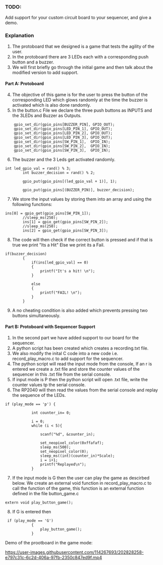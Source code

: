 ### TODO:

Add support for your custom circuit board to your sequencer, and give a demo.
### Explanation
1. The protoboard that we designed is a game that tests the agility of the user. 
2. In the protoboard there are 3 LEDs each with a corresponding push button and a buzzer. 
3. We will first briefly go through the initial game and then talk about the modified version to add support.

#### Part A: Protoboard 
4. The objective of this game is for the user to press the button of the corresponding LED which glows randomly at the time the buzzer is activated which is also done randomly.
5. In the button.c File we declare the three push buttons as INPUTS and the 3LEDs and Buzzer as Outputs.
```
    gpio_set_dir(gpio_pins[BUZZER_PIN], GPIO_OUT);
    gpio_set_dir(gpio_pins[LED_PIN_1], GPIO_OUT);
    gpio_set_dir(gpio_pins[LED_PIN_2], GPIO_OUT);
    gpio_set_dir(gpio_pins[LED_PIN_3], GPIO_OUT); 
    gpio_set_dir(gpio_pins[SW_PIN_1],  GPIO_IN);
    gpio_set_dir(gpio_pins[SW_PIN_2],  GPIO_IN);
    gpio_set_dir(gpio_pins[SW_PIN_3],  GPIO_IN);

```
6. The buzzer and the 3 Leds get activated randomly.
```
int led_gpio_val = rand() % 3; 
        int buzzer_decision = rand() % 2; 

        gpio_put(gpio_pins[(led_gpio_val + 1)], 1);

        gpio_put(gpio_pins[(BUZZER_PIN)], buzzer_decision);

```
7.  We store the input values by storing them into an array and using the following functions:
```
ins[0] = gpio_get(gpio_pins[SW_PIN_1]);
        //sleep_ms(250);
        ins[1] = gpio_get(gpio_pins[SW_PIN_2]);
        //sleep_ms(250);
        ins[2] = gpio_get(gpio_pins[SW_PIN_3]);
```
8. The code will then check if the correct button is pressed and if that is true we print "Its a Hit" Else we print its a Fail.
```
if(buzzer_decision)
        {
            if(ins[led_gpio_val] == 0)
            {
                printf("It's a hit! \n");
            }

            else
            {
                printf("FAIL! \n");
            }
        }

```
9. A no cheating condition is also added which prevents pressing two buttons simultaneously.

#### Part B: Protoboard with Sequencer Support
1. In the second part we have added support to our board for the sequencer.
2. A python script has been created which creates a recording.txt file.
3. We also modify the inital C code into a new code i.e. record_play_macro.c to add support for the sequencer.
4. The python script will read the input mode  from the console, If an r is entered we create a .txt file and store the counter values of the sequencer in this .txt file from the serial console.
5. If input mode is P then the python script will open .txt file, write the counter values tp the serial console.
6. The RP2040 will then read the values from the serial console and replay the sequence of the LEDs.
```
if (play_mode == 'p') {
            
            int counter_in= 0;
           
            i = 0;
            while (i < 5){
                
                scanf("%d", &counter_in);
                
                set_neopixel_color(0xffafaf);
                sleep_ms(500);
                set_neopixel_color(0);
                sleep_ms((int)(counter_in)*Scale);
                i = i+1;
                printf("Replayed\n");
            }
```
7. If the input mode is G then the user can play the game as descirbed below. We create an external void function in record_play_macro.c to call the function of the game, this function is an external function defined in the file button_game.c
```
extern void play_button_game(); 
```
8. If G is entered then 
```
 if (play_mode == 'G')
            {
                play_button_game();
            }
```
Demo of the prootboard  in the game mode:

https://user-images.githubusercontent.com/114267693/202828258-e797c31c-6c2d-406a-97fb-2350c847ed9f.mp4

